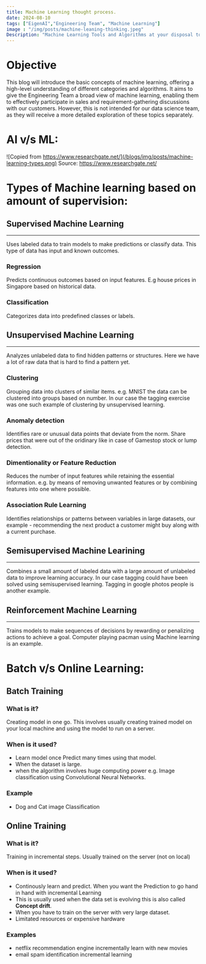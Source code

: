 ```yaml
---
title: Machine Learning thought process.
date: 2024-08-10
tags: ["EigenAI","Engineering Team", "Machine Learning"]
image : "/img/posts/machine-leaning-thinking.jpeg"
Description: "Machine Learning Tools and Algorithms at your disposal to Address Customer Use Cases during a Sales Calls"
---
```

# Objective
This blog will introduce the basic concepts of machine learning, offering a high-level understanding of different categories and algorithms. It aims to give the Engineering Team a broad view of machine learning, enabling them to effectively participate in sales and requirement-gathering discussions with our customers. However, this is not intended for our data science team, as they will receive a more detailed exploration of these topics separately.

# AI v/s ML:
![Copied from https://www.researchgate.net/](/blogs/img/posts/machine-learning-types.png)
Source: https://www.researchgate.net/
# Types of Machine learning based on amount of supervision:
## Supervised Machine Learning
---
Uses labeled data to train models to make predictions or classify data. This type of data has input and known outcomes.
### Regression
Predicts continuous outcomes based on input features. E.g house prices in Singapore based on historical data.
### Classification
Categorizes data into predefined classes or labels.
## Unsupervised Machine Learning
---
Analyzes unlabeled data to find hidden patterns or structures. Here we have a lot of raw data that is hard to find a pattern yet.
### Clustering
Grouping data into clusters of similar items. e.g. MNIST the data can be clustered into groups based on number. In our case the tagging exercise was one such example of clustering by unsupervised learning.
### Anomaly detection
Identifies rare or unusual data points that deviate from the norm. Share prices that were out of the oridinary like in case of Gamestop stock or lump detection.
### Dimentionality or Feature Reduction
Reduces the number of input features while retaining the essential information. e.g. by means of removing unwanted features or by combining features into one where possible.
### Association Rule Learning
Identifies relationships or patterns between variables in large datasets, our example - recommending the next product a customer might buy along with a current purchase.
## Semisupervised Machine Learining
---
Combines a small amount of labeled data with a large amount of unlabeled data to improve learning accuracy. In our case tagging could have been solved using semisupervised learning. Tagging in google photos people is another example.
## Reinforcement Machine Learning
---
Trains models to make sequences of decisions by rewarding or penalizing actions to achieve a goal. Computer playing pacman using Machine learning is an example.

# Batch v/s Online Learning:
## Batch Training
### What is it?
Creating model in one go. This involves usually creating trained model on your local machine and using the model to run on a server. 
### When is it used?
- Learn model once Predict many times using that model.
- When the dataset is large.
- when the algorithm involves huge computing power e.g. Image classification using Convolutional Neural Networks.
### Example
- Dog and Cat image Classification
## Online Training
### What is it?
Training in incremental steps. Usually trained on the server (not on local)
### When is it used?
- Continously learn and predict. When you want the Prediction to go hand in hand with incremental Learning 
- This is usually used when the data set is evolving this is also called **Concept drift**.
- When you have to train on the server with very large dataset.
- Limitated resources or expensive hardware
### Examples
- netflix recommendation engine incrementally learn with new movies
- email spam identification incremental learning
